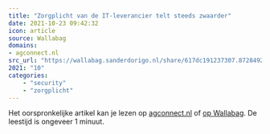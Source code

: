 ```yaml
---
title: "Zorgplicht van de IT-leverancier telt steeds zwaarder"
date: 2021-10-23 09:42:32
icon: article
source: Wallabag
domains:
- agconnect.nl
src_url: "https://wallabag.sanderdorigo.nl/share/617dc191237307.87284929"
2021: "10"
categories:
    - "security"
    - "zorgplicht"
---
```

Het oorspronkelijke artikel kan je lezen op [agconnect.nl](https://www.agconnect.nl/artikel/zorgplicht-van-de-it-leverancier-telt-steeds-zwaarder) of [op Wallabag](https://wallabag.sanderdorigo.nl/share/617dc191237307.87284929). De leestijd is ongeveer 1 minuut.